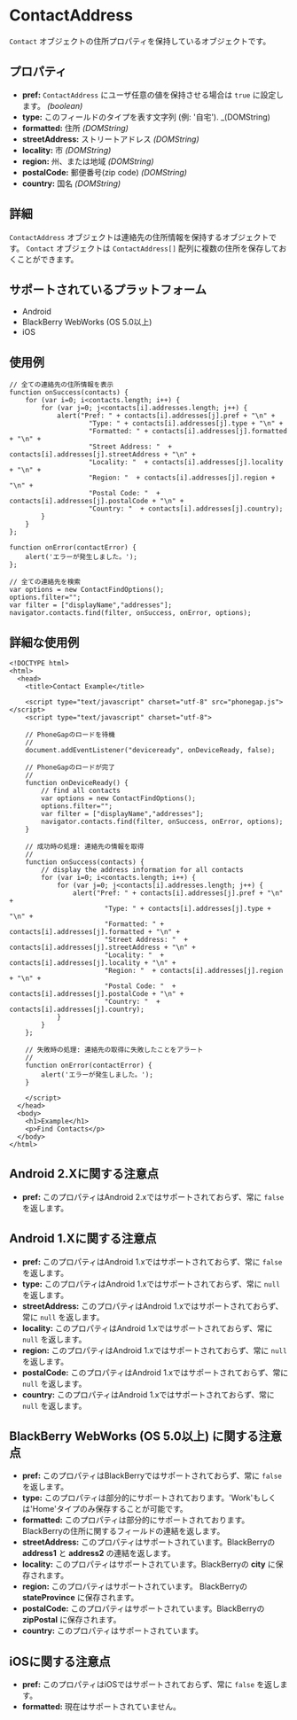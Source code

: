 ContactAddress
==============

 `Contact` オブジェクトの住所プロパティを保持しているオブジェクトです。

プロパティ
----------
- __pref:__ `ContactAddress` にユーザ任意の値を保持させる場合は `true` に設定します。 _(boolean)_
- __type:__ このフィールドのタイプを表す文字列 (例: '自宅'). _(DOMString)
- __formatted:__ 住所 _(DOMString)_
- __streetAddress:__ ストリートアドレス _(DOMString)_
- __locality:__ 市 _(DOMString)_
- __region:__ 州、または地域 _(DOMString)_
- __postalCode:__ 郵便番号(zip code) _(DOMString)_
- __country:__ 国名 _(DOMString)_

詳細
-------

 `ContactAddress` オブジェクトは連絡先の住所情報を保持するオブジェクトです。 `Contact` オブジェクトは `ContactAddress[]` 配列に複数の住所を保存しておくことができます。

サポートされているプラットフォーム
-------------------

- Android
- BlackBerry WebWorks (OS 5.0以上)
- iOS

使用例
-------------

	// 全ての連絡先の住所情報を表示
    function onSuccess(contacts) {
		for (var i=0; i<contacts.length; i++) {
			for (var j=0; j<contacts[i].addresses.length; j++) {
				alert("Pref: " + contacts[i].addresses[j].pref + "\n" +
						"Type: " + contacts[i].addresses[j].type + "\n" +
						"Formatted: " + contacts[i].addresses[j].formatted + "\n" + 
						"Street Address: "  + contacts[i].addresses[j].streetAddress + "\n" + 
						"Locality: "  + contacts[i].addresses[j].locality + "\n" + 
						"Region: "  + contacts[i].addresses[j].region + "\n" + 
						"Postal Code: "  + contacts[i].addresses[j].postalCode + "\n" + 
						"Country: "  + contacts[i].addresses[j].country);
			}
		}
    };

    function onError(contactError) {
        alert('エラーが発生しました。');
    };

    // 全ての連絡先を検索
    var options = new ContactFindOptions();
	options.filter=""; 
	var filter = ["displayName","addresses"];
    navigator.contacts.find(filter, onSuccess, onError, options);

詳細な使用例
------------

    <!DOCTYPE html>
    <html>
      <head>
        <title>Contact Example</title>

        <script type="text/javascript" charset="utf-8" src="phonegap.js"></script>
        <script type="text/javascript" charset="utf-8">

        // PhoneGapのロードを待機
        //
        document.addEventListener("deviceready", onDeviceReady, false);

        // PhoneGapのロードが完了
        //
        function onDeviceReady() {
		    // find all contacts
		    var options = new ContactFindOptions();
			options.filter=""; 
			var filter = ["displayName","addresses"];
		    navigator.contacts.find(filter, onSuccess, onError, options);
        }
    
        // 成功時の処理: 連絡先の情報を取得
        //
		function onSuccess(contacts) {
			// display the address information for all contacts
			for (var i=0; i<contacts.length; i++) {
				for (var j=0; j<contacts[i].addresses.length; j++) {
					alert("Pref: " + contacts[i].addresses[j].pref + "\n" +
							"Type: " + contacts[i].addresses[j].type + "\n" +
							"Formatted: " + contacts[i].addresses[j].formatted + "\n" + 
							"Street Address: "  + contacts[i].addresses[j].streetAddress + "\n" + 
							"Locality: "  + contacts[i].addresses[j].locality + "\n" + 
							"Region: "  + contacts[i].addresses[j].region + "\n" + 
							"Postal Code: "  + contacts[i].addresses[j].postalCode + "\n" + 
							"Country: "  + contacts[i].addresses[j].country);
				}
			}
		};
    
        // 失敗時の処理: 連絡先の取得に失敗したことをアラート
        //
        function onError(contactError) {
            alert('エラーが発生しました。');
        }

        </script>
      </head>
      <body>
        <h1>Example</h1>
        <p>Find Contacts</p>
      </body>
    </html>

Android 2.Xに関する注意点
------------------

- __pref:__ このプロパティはAndroid 2.xではサポートされておらず、常に `false` を返します。

Android 1.Xに関する注意点
------------------

- __pref:__ このプロパティはAndroid 1.xではサポートされておらず、常に `false` を返します。
- __type:__ このプロパティはAndroid 1.xではサポートされておらず、常に `null` を返します。
- __streetAddress:__ このプロパティはAndroid 1.xではサポートされておらず、常に `null` を返します。
- __locality:__ このプロパティはAndroid 1.xではサポートされておらず、常に `null` を返します。
- __region:__ このプロパティはAndroid 1.xではサポートされておらず、常に `null` を返します。
- __postalCode:__ このプロパティはAndroid 1.xではサポートされておらず、常に `null` を返します。
- __country:__ このプロパティはAndroid 1.xではサポートされておらず、常に `null` を返します。

BlackBerry WebWorks (OS 5.0以上) に関する注意点
--------------------------------------------
- __pref:__ このプロパティはBlackBerryではサポートされておらず、常に `false` を返します。
- __type:__ このプロパティは部分的にサポートされております。'Work'もしくは'Home'タイプのみ保存することが可能です。
- __formatted:__ このプロパティは部分的にサポートされております。 BlackBerryの住所に関するフィールドの連結を返します。
- __streetAddress:__ このプロパティはサポートされています。BlackBerryの __address1__ と __address2__ の連結を返します。
- __locality:__ このプロパティはサポートされています。BlackBerryの __city__ に保存されます。
- __region:__ このプロパティはサポートされています。  BlackBerryの __stateProvince__ に保存されます。
- __postalCode:__ このプロパティはサポートされています。BlackBerryの __zipPostal__ に保存されます。
- __country:__ このプロパティはサポートされています。

iOSに関する注意点
----------
- __pref:__ このプロパティはiOSではサポートされておらず、常に `false` を返します。
- __formatted:__ 現在はサポートされていません。
